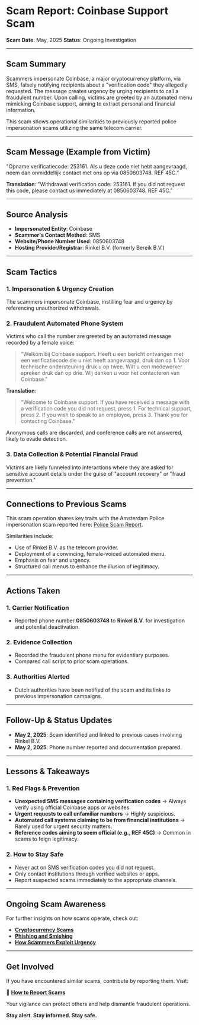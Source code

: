 # Scam Report: Coinbase Support Scam

**Scam Date**: May, 2025
**Status**: Ongoing Investigation

---

## Scam Summary

Scammers impersonate Coinbase, a major cryptocurrency platform, via SMS, falsely notifying recipients about a "verification code" they allegedly requested. The message creates urgency by urging recipients to call a fraudulent number. Upon calling, victims are greeted by an automated menu mimicking Coinbase support, aiming to extract personal and financial information.

This scam shows operational similarities to previously reported police impersonation scams utilizing the same telecom carrier.

---

## Scam Message (Example from Victim)

"Opname verificatiecode: 253161. Als u deze code niet hebt aangevraagd, neem dan onmiddellijk contact met ons op via 0850603748. REF 45C."

**Translation**:
"Withdrawal verification code: 253161. If you did not request this code, please contact us immediately at 0850603748. REF 45C."

---

## Source Analysis

* **Impersonated Entity**: Coinbase
* **Scammer's Contact Method**: SMS
* **Website/Phone Number Used**: 0850603748
* **Hosting Provider/Registrar**: Rinkel B.V. (formerly Bereik B.V.)

---

## Scam Tactics

### 1. Impersonation & Urgency Creation

The scammers impersonate Coinbase, instilling fear and urgency by referencing unauthorized withdrawals.

### 2. Fraudulent Automated Phone System

Victims who call the number are greeted by an automated message recorded by a female voice:

> "Welkom bij Coinbase support. Heeft u een bericht ontvangen met een verificatiecode die u niet heeft aangevraagd, druk dan op 1. Voor technische ondersteuning druk u op twee. Wilt u een medewerker spreken druk dan op drie. Wij danken u voor het contacteren van Coinbase."

**Translation**:

> "Welcome to Coinbase support. If you have received a message with a verification code you did not request, press 1. For technical support, press 2. If you wish to speak to an employee, press 3. Thank you for contacting Coinbase."

Anonymous calls are discarded, and conference calls are not answered, likely to evade detection.

### 3. Data Collection & Potential Financial Fraud

Victims are likely funneled into interactions where they are asked for sensitive account details under the guise of "account recovery" or "fraud prevention."

---

## Connections to Previous Scams

This scam operation shares key traits with the Amsterdam Police impersonation scam reported here: [Police Scam Report](https://github.com/ScamSleuth/ScamSleuth-Resource-Center/blob/main/politie%20%2B31202101743/README.MD).

Similarities include:

* Use of Rinkel B.V. as the telecom provider.
* Deployment of a convincing, female-voiced automated menu.
* Emphasis on fear and urgency.
* Structured call menus to enhance the illusion of legitimacy.

---

## Actions Taken

### 1. Carrier Notification

* Reported phone number **0850603748** to **Rinkel B.V.** for investigation and potential deactivation.

### 2. Evidence Collection

* Recorded the fraudulent phone menu for evidentiary purposes.
* Compared call script to prior scam operations.

### 3. Authorities Alerted

* Dutch authorities have been notified of the scam and its links to previous impersonation campaigns.

---

## Follow-Up & Status Updates

* **May 2, 2025**: Scam identified and linked to previous cases involving Rinkel B.V.
* **May 2, 2025**: Phone number reported and documentation prepared.

---

## Lessons & Takeaways

### 1. Red Flags & Prevention

* **Unexpected SMS messages containing verification codes** → Always verify using official Coinbase apps or websites.
* **Urgent requests to call unfamiliar numbers** → Highly suspicious.
* **Automated call systems claiming to be from financial institutions** → Rarely used for urgent security matters.
* **Reference codes aiming to seem official (e.g., REF 45C)** → Common in scams to feign legitimacy.

### 2. How to Stay Safe

* Never act on SMS verification codes you did not request.
* Only contact institutions through verified websites or apps.
* Report suspected scams immediately to the appropriate channels.

---

## Ongoing Scam Awareness

For further insights on how scams operate, check out:

* [**Cryptocurrency Scams**](../General/CryptoScam.md)
* [**Phishing and Smishing**](../General/Phishing_Smishing.md)
* [**How Scammers Exploit Urgency**](../General/Scammer_Tactics.md)

---

## Get Involved

If you have encountered similar scams, contribute by reporting them.
Visit:

🔹 [**How to Report Scams**](../General/GetInvolved.md)

Your vigilance can protect others and help dismantle fraudulent operations.

**Stay alert. Stay informed. Stay safe.**
